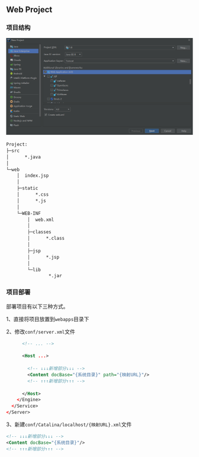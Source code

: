 ## Web Project

### 项目结构

![idea_jee_webapp](images/idea_jee_webapp.png)

```txt
Project:
├─src
│      *.java
│
└─web
    │  index.jsp
    │
    ├─static
    │      *.css
    │      *.js
    │
    └─WEB-INF
        │  web.xml
        │
        ├─classes
        │      *.class
        │
        ├─jsp
        │      *.jsp
        │
        └─lib
                *.jar
```

### 项目部署

部署项目有以下三种方式。

1、直接将项目放置到`webapps`目录下

2、修改`conf/server.xml`文件

```XML
      <!-- ... -->

      <Host ...>

        <!-- ↓↓↓新增部分↓↓↓ -->
        <Content docBase="{系统目录}" path="{映射URL}"/>
        <!-- ↑↑↑新增部分↑↑↑ -->

      </Host>
    </Engine>
  </Service>
</Server>
```

3、新建`conf/Catalina/localhost/{映射URL}.xml`文件

```XML
<!-- ↓↓↓新增部分↓↓↓ -->
<Content docBase="{系统目录}"/>
<!-- ↑↑↑新增部分↑↑↑ -->
```
